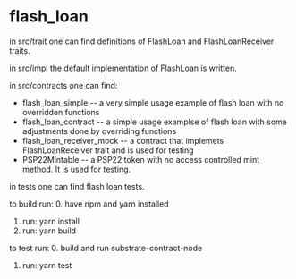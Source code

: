 # flash_loan

in src/trait one can find definitions of FlashLoan and FlashLoanReceiver traits.

in src/impl the default implementation of FlashLoan is written.

in src/contracts one can find:
  - flash_loan_simple -- a very simple usage example of flash loan with no overridden functions
  - flash_loan_contract -- a simple usage examplse of flash loan with some adjustments done by overriding functions
  - flash_loan_receiver_mock -- a contract that implemets FlashLoanReceiver trait and is used for testing
  - PSP22Mintable -- a PSP22 token with no access controlled mint method. It is used for testing.
  
in tests one can find flash loan tests.

to build run:
0. have npm and yarn installed
1. run: yarn install
2. run: yarn build

to test run:
0. build and run substrate-contract-node
1. run: yarn test
